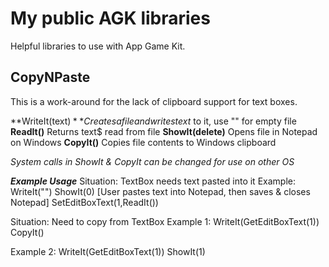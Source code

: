 # My public AGK libraries

Helpful libraries to use with App Game Kit.

## CopyNPaste
This is a work-around for the lack of clipboard support for text boxes.

**WriteIt(text$)** Creates a file and writes text$ to it, use "" for empty file
**ReadIt()** Returns text$ read from file
**ShowIt(delete)** Opens file in Notepad on Windows
**CopyIt()** Copies file contents to Windows clipboard

*System calls in ShowIt & CopyIt can be changed for use on other OS*

***Example Usage***
Situation:  TextBox needs text pasted into it
Example:
  WriteIt("")
  ShowIt(0)
  [User pastes text into Notepad, then saves & closes Notepad]
  SetEditBoxText(1,ReadIt())

Situation:  Need to copy from TextBox
Example 1:
  WriteIt(GetEditBoxText(1))
  CopyIt()

Example 2:
  WriteIt(GetEditBoxText(1))
  ShowIt(1)
